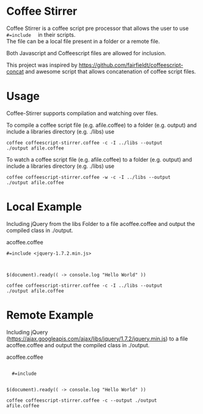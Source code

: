 Coffee Stirrer
==============

Coffee Stirrer is a coffee script pre processor that allows the user to use <code>#=include <file> </code> in their scripts.  
The file can be a local file present in a folder or a remote file.  

Both Javascript and Coffeescript files are allowed for inclusion. 

This project was inspired by https://github.com/fairfieldt/coffeescript-concat and awesome script that allows concatenation of coffee script files.   


Usage
=====
Coffee-Stirrer supports compilation and watching over files.  

To compile a coffee script file (e.g. afile.coffee) to a folder (e.g. output) and include a libraries directory (e.g. ./libs) use

<code>coffee coffeescript-stirrer.coffee -c -I ../libs --output ./output afile.coffee</code>

To watch  a coffee script file (e.g. afile.coffee) to a folder (e.g. output) and include a libraries directory (e.g. ./libs) use

<code>coffee coffeescript-stirrer.coffee -w -c -I ../libs --output ./output afile.coffee</code>


Local Example 
=============
Including jQuery from the libs Folder to a file acoffee.coffee and output the compiled class in ./output.  

acoffee.coffee
  <code>  
  #=include <jquery-1.7.2.min.js>
  
  $(document).ready(( ->
    console.log "Hello World"
  )) 
  </code>


  <code>coffee coffeescript-stirrer.coffee -c -I ../libs --output ./output afile.coffee</code>

Remote Example 
=============
Including jQuery (https://ajax.googleapis.com/ajax/libs/jquery/1.7.2/jquery.min.js) to a file acoffee.coffee and output the compiled class in ./output.  

acoffee.coffee

  <code>
  #=include <https://ajax.googleapis.com/ajax/libs/jquery/1.7.2/jquery.min.js>

  $(document).ready(( ->
    console.log "Hello World"
  ))
  </code>


  <code>coffee coffeescript-stirrer.coffee -c --output ./output afile.coffee</code>






